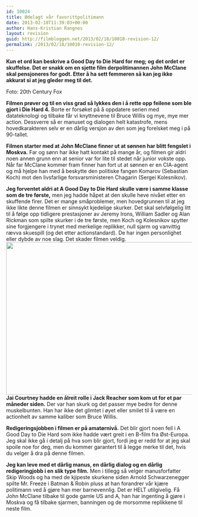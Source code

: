 ```yaml
---
id: 10024
title: Ødelagt vår favorittpolitimann
date: 2013-02-18T11:39:03+00:00
author: Hans-Kristian Rangnes
layout: revision
guid: http://filmbloggen.net/2013/02/18/10010-revision-12/
permalink: /2013/02/18/10010-revision-12/
---
```

**Kun et ord kan beskrive a Good Day to Die Hard for meg; og det ordet er skuffelse. Det er snakk om en sjette film derpolitimannen John McClane skal pensjoneres for godt. Etter å ha sett femmeren så kan jeg ikke akkurat si at jeg gleder meg til det.<!--more-->**

<div class="video-shortcode">
</div>

Foto: 20th Century Fox

**Filmen prøver og til en viss grad så lykkes den i å rette opp feilene som ble gjort i Die Hard 4.** Borte er forsøket på å oppdatere serien med datateknologi og tilbake får vi knyttnevene til Bruce Willis og mye, mye mer action. Dessverre så er manuset og dialogen helt katastrofe, mens hovedkarakteren selv er en dårlig versjon av den som jeg forelsket meg i på 90-tallet.

**Filmen starter med at John McClane finner ut at sønnen har blitt fengslet i Moskva.** Far og sønn har ikke hatt kontakt på mange år, og filmen gir aldri noen annen grunn enn at senior var for lite til stedet når junior vokste opp. Når far McClane kommer fram finner han fort ut at sønnen er en CIA-agent og må hjelpe han med å beskytte den politiske fangen Komarov (Sebastian Koch) mot den livsfarlige forsvarsministeren Chagarin (Sergei Kolesnikov).

**Jeg forventet aldri at A Good Day to Die Hard skulle være i samme klasse som de tre første,** men jeg hadde håpet at den skulle heve nivået etter en skuffende firer. Det er mange småproblemer, men hovedgrunnen til at jeg ikke likte denne filmen er sinnsykt kjedelige skurker. Det skal selvfølgelig litt til å følge opp tidligere prestasjoner av Jeremy Irons, William Sadler og Alan Rickman som spilte skurker i de tre første, men Koch og Kolesnikov spytter sine forgjengere i trynet med merkelige replikker, null sjarm og vanvittig rævva skuespill (og det etter actionstandard). De har ingen personlighet eller dybde av noe slag. Det skader filmen veldig.  
<a href="http://filmbloggen.net/?attachment_id=10000" rel="attachment wp-att-10000"><img class="alignnone size-large wp-image-10000" src="http://filmbloggen.net/wp-content/uploads//2013/02/wcmjxds3-620x413.jpg" alt="" width="620" height="413" /></a>  
**Jai Courtney hadde en ålreit rolle i Jack Reacher som kom ut for et par måneder siden.** Der var han skurk og det passer mye bedre for denne muskelbunten. Han har ikke det glimtet i øyet eller smilet til å være en actionhelt av samme kaliber som Bruce Willis.

**Redigeringsjobben i filmen er på amatørnivå.** Det blir gjort noen feil i A Good Day to Die Hard som ikke hadde vært greit i en B-film fra Øst-Europa. Jeg skal ikke gå i detalj på hva som blir gjort, fordi jeg er redd for at jeg skal spoile noe for deg, men du kommer garantert til å legge merke til det, hvis du velger å dra på denne filmen.

**Jeg kan leve med et dårlig manus, en dårlig dialog og en dårlig redigeringjobb i en slik type film.** Men i tillegg så velger manusforfatter Skip Woods og ha med de kjipeste skurkene siden Arnold Schwarzenegger spilte Mr. Freeze i Batman & Robin pluss at han forandrer vår kjære politimann ved å gjøre han mer barnevennlig. Det er HELT utilgivelig. Få John McClane tilbake til gode gamle US and A, han har ingenting å gjøre i Moskva og få tilbake sjarmen, banningen og de morsomme replikkene til neste film.